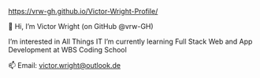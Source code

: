 https://vrw-gh.github.io/Victor-Wright-Profile/

👋 Hi, I’m Victor Wright (on GitHub @vrw-GH)

I’m interested in All Things IT
I’m currently learning Full Stack Web and App Development at WBS Coding School

📫 Email: victor.wright@outlook.de

<!---
vrw-GH/vrw-GH is a ✨ special ✨ repository because its `README.md` (this file) appears on your GitHub profile.
You can click the Preview link to take a look at your changes.
--->
